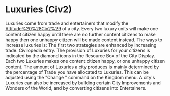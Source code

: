 # Luxuries (Civ2)

Luxuries come from trade and entertainers that modify the [Attitude%20%28Civ2%29](attitude) of a city. Every two luxury units will make one content citizen happy until there are no further content citizens to make happy then one unhappy citizen will be made content instead.
The ways to increase luxuries is:
The first two strategies are enhanced by increasing trade.
Civilopedia entry.
The provision of Luxuries for your citizens is indicated by the diamond icons in the Resource Box of the City Display. Each two Luxuries makes one content citizen happy, or one unhappy citizen content. The amount of Luxuries a city produces is mainly determined by the percentage of Trade you have allocated to Luxuries. This can be adjusted using the "Change " command on the Kingdom menu. A city's Luxuries can also be increased by building certain City Improvements and Wonders of the World, and by converting citizens into Entertainers.